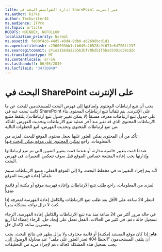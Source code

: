 ```yaml
---
title: إدارة القواميس البحث في SharePoint عبر إنترنت
ms.author: kirks
author: Techwriter40
ms.audience: ITPro
ms.topic: article
ROBOTS: NOINDEX, NOFOLLOW
localization_priority: Normal
ms.assetid: fe00f4c0-44d5-49d4-9db0-a62698bcd1d1
ms.openlocfilehash: c2960093bb1cfb649c26528c9f671e6d720ff237
ms.sourcegitcommit: 241e21b6da226563bf70bdb1f5bad3d91c38cd2c
ms.translationtype: MT
ms.contentlocale: ar-SA
ms.lasthandoff: 06/05/2019
ms.locfileid: "34736040"
---
```

# <a name="search-in-sharepoint-online"></a>البحث في SharePoint على الإنترنت

يجب أن تتبع ارتباطات المحتوى وإضافتها إلى فهرس البحث للمستخدمين للبحث عن ما كانت تبحث عنه في SharePoint على الإنترنت. يتم تلقائياً تتبع ارتباطات المحتوى بناء على جدول تتبع ارتباطات معرف مسبقاً (لا يمكن تغيير جدول تتبع ارتباطات). يلتقط متتبع الارتباطات المحتوى الذي قد تغير منذ آخر عملية تتبع الارتباطات وتحديث الفهرس. للتأكد من تتبع ارتباطات المحتوى وتحديث الفهرس، اتبع الخطوات التالية.

تأكد من أن المحتوى يمكن العثور عليها بجعل محتوى الموقع للبحث. لمزيد من المعلومات، راجع [تمكين المحتوى على موقع يمكن البحث فيها](https://docs.microsoft.com/en-us/sharepoint/make-site-content-searchable).

عندما قمت بتغيير خاصية مدارة، أو عندما قمت بتغيير التعيين التي تم تتبع ارتباطاتها وإدارتها يجب إعادة المتتبعة خصائص الموقع قبل سوف تنعكس التغييرات في فهرس البحث. 

لأنه يتم إجراء التغييرات في مخطط البحث، ولا إلى الموقع الفعلي، متتبع الارتباطات سيتم تلقائياً إعادة فهرسة الموقع. 

لمزيد من المعلومات، راجع [طلب تتبع الارتباطات وإعادة فهرسة موقع أو مكتبة أو قائمة يدوياً](https://docs.microsoft.com/en-us/sharepoint/crawl-site-conten).

 انتظر 24 ساعة على الأقل بعد طلب تتبع الارتباطات والكامل إعادة الفهرسة لمعرفة إذا كنت لا تزال تواجه مشكلة يدوياً. 

في حالة مرور أكثر من 24 ساعة منذ بدء تتبع الارتباطات والكامل إعادة الفهرسة، الرجاء تسجيل حالة دعم. في كثير من الحالات، الفعل نعمل على إيجاد حل. الرجاء إعطاء لنا أربع وعشرين ساعة لإكمال حل.

**هام**: إذا كان موقع المستند (مكتبة) أو قائمة محذوف ولا يزال يظهر في نتائج البحث، يجب أن يتلقى المستخدمون "الخطأ 404 تعذر العثور على ملف" عند محاولة الوصول إلى. يجب تسجيل هذه المشكلة كحالة دعم لإجراء مزيد من التحقيقات. 




